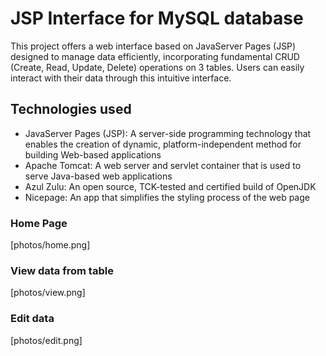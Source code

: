 # JSP Interface for MySQL database

This project offers a web interface based on JavaServer Pages (JSP) designed to manage data efficiently, incorporating fundamental CRUD (Create, Read, Update, Delete) operations on 3 tables. Users can easily interact with their data through this intuitive interface.

## Technologies used
- JavaServer Pages (JSP): A server-side programming technology that enables the creation of dynamic, platform-independent method for building Web-based applications
- Apache Tomcat: A web server and servlet container that is used to serve Java-based web applications
- Azul Zulu: An open source, TCK-tested and certified build of OpenJDK
- Nicepage: An app that simplifies the styling process of the web page

### Home Page
[photos/home.png]

### View data from table 
[photos/view.png]

### Edit data
[photos/edit.png]
